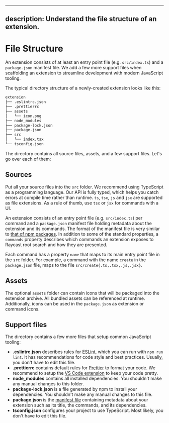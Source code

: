 <!-----------------------------------
 ⚠️⚠️⚠️
 DO NOT UPDATE THIS FILE.
 THIS MARKDOWN FILE HAS BEEN GENERATED FROM https://github.com/raycast/extensions/blob/main/docs/information/file-structure.md.
 PLEASE UPDATE THAT ONE INSTEAD.
 ⚠️⚠️⚠️
------------------------------------>
---
description: Understand the file structure of an extension.
---

# File Structure

An extension consists of at least an entry point file (e.g. `src/index.ts`) and a `package.json` manifest file. We add a few more support files when scaffolding an extension to streamline development with modern JavaScript tooling.

The typical directory structure of a newly-created extension looks like this:

```bash
extension
├── .eslintrc.json
├── .prettierrc
├── assets
│   └── icon.png
├── node_modules
├── package-lock.json
├── package.json
├── src
│   └── index.tsx
└── tsconfig.json
```

The directory contains all source files, assets, and a few support files. Let's go over each of them:

## Sources

Put all your source files into the `src` folder. We recommend using TypeScript as a programming language. Our API is fully typed, which helps you catch errors at compile time rather than runtime. `ts`, `tsx`, `js` and `jsx` are supported as file extensions. As a rule of thumb, use `tsx` or `jsx` for commands with a UI.

An extension consists of an entry point file (e.g. `src/index.ts`) per command and a `package.json` manifest file holding metadata about the extension and its commands. The format of the manifest file is very similar to [that of npm packages](https://docs.npmjs.com/cli/v7/configuring-npm/package-json). In addition to some of the standard properties, a `commands` property describes which commands an extension exposes to Raycast root search and how they are presented.

Each command has a property `name` that maps to its main entry point file in the `src` folder. For example, a command with the name `create` in the `package.json` file, maps to the file `src/create{.ts,.tsx,.js,.jsx}`.

## Assets

The optional `assets` folder can contain icons that will be packaged into the extension archive. All bundled assets can be referenced at runtime. Additionally, icons can be used in the `package.json` as extension or command icons.

## Support files

The directory contains a few more files that setup common JavaScript tooling:

- **.eslintrc.json** describes rules for [ESLint](https://eslint.org), which you can run with `npm run lint`. It has recommendations for code style and best practices. Usually, you don't have to edit this file.
- **.prettierrc** contains default rules for [Prettier](https://prettier.io) to format your code. We recommend to setup the [VS Code extension](https://prettier.io/docs/en/editors.html#visual-studio-code) to keep your code pretty.
- **node_modules** contains all installed dependencies. You shouldn't make any manual changes to this folder.
- **package-lock.json** is a file generated by npm to install your dependencies. You shouldn't make any manual changes to this file.
- **package.json** is the [manifest file](manifest.md) containing metadata about your extension such as its title, the commands, and its dependencies.
- **tsconfig.json** configures your project to use TypeScript. Most likely, you don't have to edit this file.
